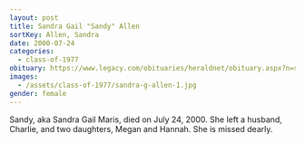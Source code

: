 ```yaml
---
layout: post
title: Sandra Gail "Sandy" Allen
sortKey: Allen, Sandra
date: 2000-07-24
categories:
  - class-of-1977
obituary: https://www.legacy.com/obituaries/heraldnet/obituary.aspx?n=sandra-gail-maris-allen&pid=144251715
images:
  - /assets/class-of-1977/sandra-g-allen-1.jpg
gender: female
---
```

Sandy, aka Sandra Gail Maris, died on July 24, 2000.  She left a husband, Charlie, and two daughters, Megan and Hannah. She is missed dearly.
